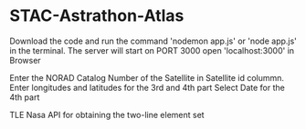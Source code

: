 # STAC-Astrathon-Atlas

Download the code and run the command 'nodemon app.js' or 'node app.js' in the terminal.
The server will start on PORT 3000
open 'localhost:3000' in Browser 

Enter the NORAD Catalog Number of the Satellite in Satellite id colummn.
Enter longitudes and latitudes for the 3rd and 4th part
Select Date for the 4th part

TLE Nasa API for obtaining the two-line element set
